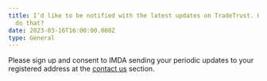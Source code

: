 ```yaml
---
title: I’d like to be notified with the latest updates on TradeTrust. How can I
  do that?
date: 2023-03-16T16:00:00.000Z
type: General
---
```


Please sign up and consent to IMDA sending your periodic updates to your registered address at the [contact us](https://www.form.gov.sg/635f32c5001b2d0011fff09b) section.
